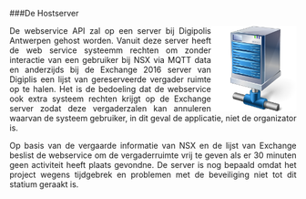 ###De Hostserver

<img src="images/hostserver.png" alt="NSX Normalized Systems logo" width="150" height="" align="right">
<p style="text-align: justify;">De webservice API zal op een server bij Digipolis Antwerpen gehost worden. Vanuit deze server heeft de web service systeemm rechten om zonder interactie van een gebruiker bij NSX via MQTT data en anderzijds bij de Exchange 2016 server van Digiplis een lijst van gereserveerde vergader ruimte op te halen. Het is de bedoeling dat de webservice ook extra systeem rechten krijgt op de Exchange server zodat deze vergaderzalen kan annuleren waarvan de systeem gebruiker, in dit geval de applicatie, niet de organizator is.</p>

<p style="text-align: justify;">Op basis van de vergaarde informatie van NSX en de lijst van Exchange beslist de webservice om de vergaderruimte vrij te geven als er 30 minuten geen activiteit heeft plaats gevondne. De server is nog bepaald omdat het project wegens tijdgebrek en problemen met de beveiliging niet tot dit statium geraakt is.</p>